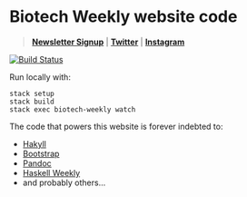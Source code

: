# Biotech Weekly website code

> [**Newsletter Signup**](http://biotechweekly.com) | [**Twitter**](https://twitter.com/BiotechWeekly) | [**Instagram**](https://instagram.com/biotechweekly)

[![Build Status](https://travis-ci.org/bsima/biotech-weekly.svg?branch=v2)](https://travis-ci.org/bsima/biotech-weekly)

Run locally with:

``` shell
stack setup
stack build
stack exec biotech-weekly watch
```

The code that powers this website is forever indebted to:

- [Hakyll](https://jaspervdj.be/hakyll/)
- [Bootstrap](https://getbootstrap.com)
- [Pandoc](http://pandoc.org/)
- [Haskell Weekly](https://github.com/haskellweekly/haskellweekly.github.io/)
- and probably others...
